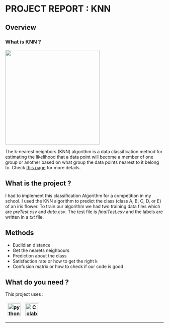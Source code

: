 # PROJECT REPORT : KNN

## Overview


### What is KNN ?

<img src=https://user-images.githubusercontent.com/63778269/136999590-e56014f0-6f45-469c-bf29-a8550e77f3d8.png width=300/>

The k-nearest neighbors (KNN) algorithm is a data classification method for estimating the likelihood that a data point will become a member of one group or another based on what group the data points nearest to it belong to. Check [this page](https://towardsdatascience.com/machine-learning-basics-with-the-k-nearest-neighbors-algorithm-6a6e71d01761) for more details.

## What is the project ?

I had to implement this classification Algorithm for a competition in my school. I used the KNN algorithm to predict the class (class A, B, C, D, or E) of an iris flower. To train our algorithm we had two training data files which are _preTest.csv_ and _data.csv_. The test file is _finalTest.csv_ and the labels are written in a _txt_ file.


## Methods

* Euclidian distance
* Get the nearets neighbours
* Prediction about the class
* Satisfaction rate or how to get the right k
* Confusion matrix or how to check if our code is good


## What do you need ?

This project uses :

<img title="Python" alt="python" width="40px" src="https://img.icons8.com/color/32/000000/python--v1.png">|<img title="Colab" alt="Colab" width="40px" src="https://colab.research.google.com/img/colab_favicon_256px.png">|
|--|--|




- - -
